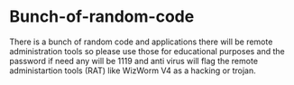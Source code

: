 # Bunch-of-random-code
There is a bunch of random code and applications there will be remote administration tools so please use those for educational purposes and the password if need any will be 1119 and anti virus will flag the remote administartion tools (RAT) like WizWorm V4 as a hacking or trojan.
